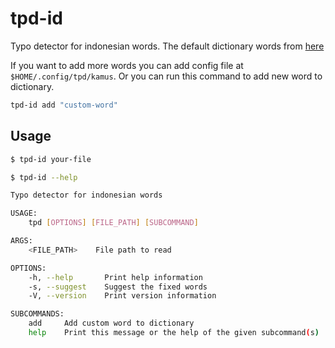 # tpd-id
Typo detector for indonesian words. The default dictionary words from [here](https://github.com/mychaelgo/indonesia-wordlist)

If you want to add more words you can add config file at `$HOME/.config/tpd/kamus`. Or you can run this command to add new word to dictionary.

```bash
tpd-id add "custom-word"
```

## Usage


```bash
$ tpd-id your-file

$ tpd-id --help

Typo detector for indonesian words

USAGE:
    tpd [OPTIONS] [FILE_PATH] [SUBCOMMAND]

ARGS:
    <FILE_PATH>    File path to read

OPTIONS:
    -h, --help       Print help information
    -s, --suggest    Suggest the fixed words
    -V, --version    Print version information

SUBCOMMANDS:
    add     Add custom word to dictionary
    help    Print this message or the help of the given subcommand(s)
```